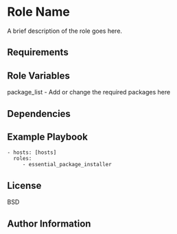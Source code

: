 Role Name
=========

A brief description of the role goes here.

Requirements
------------

Role Variables
--------------
package_list - Add or change the required packages here

Dependencies
------------

Example Playbook
----------------
    - hosts: [hosts]
      roles:
         - essential_package_installer

License
-------

BSD

Author Information
------------------

